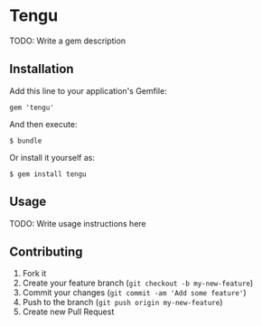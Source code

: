# Tengu

TODO: Write a gem description

## Installation

Add this line to your application's Gemfile:

    gem 'tengu'

And then execute:

    $ bundle

Or install it yourself as:

    $ gem install tengu

## Usage

TODO: Write usage instructions here

## Contributing

1. Fork it
2. Create your feature branch (`git checkout -b my-new-feature`)
3. Commit your changes (`git commit -am 'Add some feature'`)
4. Push to the branch (`git push origin my-new-feature`)
5. Create new Pull Request
